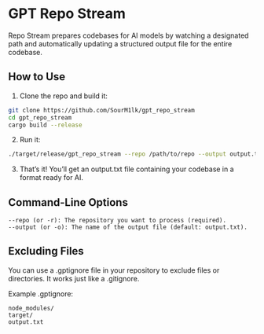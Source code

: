 # GPT Repo Stream

Repo Stream prepares codebases for AI models by watching a designated path and automatically updating a structured output file for the entire codebase.

## How to Use
1. Clone the repo and build it:
```bash
git clone https://github.com/SourM1lk/gpt_repo_stream
cd gpt_repo_stream
cargo build --release
```

2. Run it:
```bash
./target/release/gpt_repo_stream --repo /path/to/repo --output output.txt
```

3. That’s it! You’ll get an output.txt file containing your codebase in a format ready for AI.

## Command-Line Options
```
--repo (or -r): The repository you want to process (required).
--output (or -o): The name of the output file (default: output.txt).
```

## Excluding Files
You can use a .gptignore file in your repository to exclude files or directories. It works just like a .gitignore.

Example .gptignore:
```
node_modules/
target/
output.txt
```